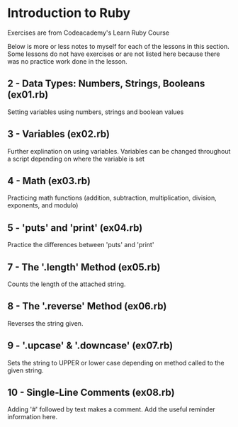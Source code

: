 # Introduction to Ruby
Exercises are from Codeacademy's Learn Ruby Course

Below is more or less notes to myself for each of the lessons in this section.  Some lessons do not have exercises or are not listed here because there was no practice work done in the lesson.

## 2 - Data Types: Numbers, Strings, Booleans (ex01.rb)
Setting variables using numbers, strings and boolean values

## 3 - Variables (ex02.rb)
Further explination on using variables.  Variables can be changed throughout a script depending on where the variable is set

## 4 - Math (ex03.rb)
Practicing math functions (addition, subtraction, multiplication, division, exponents, and modulo)

## 5 - 'puts' and 'print' (ex04.rb)
Practice the differences between 'puts' and 'print'

## 7 - The '.length' Method (ex05.rb)
Counts the length of the attached string.

## 8 - The '.reverse' Method (ex06.rb)
Reverses the string given.

## 9 - '.upcase' & '.downcase' (ex07.rb)
Sets the string to UPPER or lower case depending on method called to the given string.

## 10 - Single-Line Comments (ex08.rb)
Adding '#' followed by text makes a comment.  Add the useful reminder information here.
